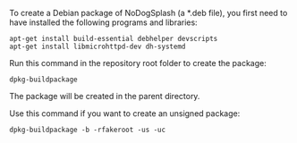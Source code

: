 
To create a Debian package of NoDogSplash (a *.deb file),
you first need to have installed the following programs and libraries:

```
apt-get install build-essential debhelper devscripts
apt-get install libmicrohttpd-dev dh-systemd
```

Run this command in the repository root folder to create the package:

```
dpkg-buildpackage
```

The package will be created in the parent directory.


Use this command if you want to create an unsigned package:

```
dpkg-buildpackage -b -rfakeroot -us -uc
```
